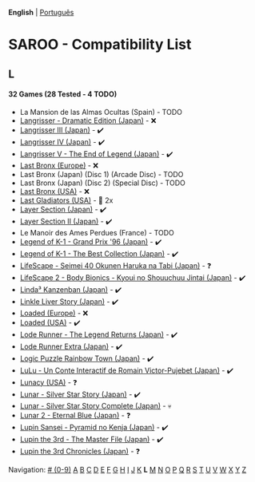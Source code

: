 **English** | [Português](../pt-br/L.md)

# SAROO - Compatibility List

## L

#### 32 Games (28 Tested - 4 TODO)

- La Mansion de las Almas Ocultas (Spain) - TODO
- [Langrisser - Dramatic Edition (Japan)](../../../Regions/Retails/Japan/T-2507G/01/README.md) - :x:
- [Langrisser III (Japan)](../../../Regions/Retails/Japan/T-2502G/01/README.md) - :heavy_check_mark:
- [Langrisser IV (Japan)](../../../Regions/Retails/Japan/T-2505G/01/README.md) - :heavy_check_mark:
- [Langrisser V - The End of Legend (Japan)](../../../Regions/Retails/Japan/T-2509G/01/README.md) - :heavy_check_mark:
- [Last Bronx (Europe)](../../../Regions/Retails/Europe/MK-81078/01/README.md) - :x:
- Last Bronx (Japan) (Disc 1) (Arcade Disc) - TODO
- Last Bronx (Japan) (Disc 2) (Special Disc) - TODO
- [Last Bronx (USA)](../../../Regions/Retails/USA/MK-81078/01/README.md) - :x:
- [Last Gladiators (USA)](../../../Regions/Retails/USA/T-4804H/README.md) - :minidisc: 2x
- [Layer Section (Japan)](../../../Regions/Retails/Japan/T-1101G/01/README.md) - :heavy_check_mark:
- [Layer Section II (Japan)](../../../Regions/Retails/Japan/T-26409G/01/README.md) - :heavy_check_mark:
- Le Manoir des Ames Perdues (France) - TODO
- [Legend of K-1 - Grand Prix '96 (Japan)](../../../Regions/Retails/Japan/T-7503G/01/README.md) - :heavy_check_mark:
- [Legend of K-1 - The Best Collection (Japan)](../../../Regions/Retails/Japan/T-7501G/01/README.md) - :heavy_check_mark:
- [LifeScape - Seimei 40 Okunen Haruka na Tabi (Japan)](../../../Regions/Retails/Japan/T-26405G/01/README.md) - :question:
- [LifeScape 2 - Body Bionics - Kyoui no Shouuchuu Jintai (Japan)](../../../Regions/Retails/Japan/T-26411G/01/README.md) - :heavy_check_mark:
- [Linda³ Kanzenban (Japan)](../../../Regions/Retails/Japan/T-2112G/01/README.md) - :heavy_check_mark:
- [Linkle Liver Story (Japan)](../../../Regions/Retails/Japan/GS-9055/01/README.md) - :heavy_check_mark:
- [Loaded (Europe)](../../../Regions/Retails/Europe/T-12301H/01/README.md) - :x:
- [Loaded (USA)](../../../Regions/Retails/USA/T-12519H/01/README.md) - :heavy_check_mark:
- [Lode Runner - The Legend Returns (Japan)](../../../Regions/Retails/Japan/T-25101G/01/README.md) - :heavy_check_mark:
- [Lode Runner Extra (Japan)](../../../Regions/Retails/Japan/T-25103G/01/README.md) - :heavy_check_mark:
- [Logic Puzzle Rainbow Town (Japan)](../../../Regions/Retails/Japan/T-4303G/01/README.md) - :heavy_check_mark:
- [LuLu - Un Conte Interactif de Romain Victor-Pujebet (Japan)](../../../Regions/Retails/Japan/GS-9118/01/README.md) - :heavy_check_mark:
- [Lunacy (USA)](../../../Regions/Retails/USA/T-14403H/01/README.md) - :question:
- [Lunar - Silver Star Story (Japan)](../../../Regions/Retails/Japan/T-27901G/01/README.md) - :heavy_check_mark:
- [Lunar - Silver Star Story Complete (Japan)](../../../Regions/Retails/Japan/T-27904G/01/README.md) - :skull:
- [Lunar 2 - Eternal Blue (Japan)](../../../Regions/Retails/Japan/T-27906G/01/README.md) - :question:
- [Lupin Sansei - Pyramid no Kenja (Japan)](../../../Regions/Retails/Japan/T-2004G/01/README.md) - :heavy_check_mark:
- [Lupin the 3rd - The Master File (Japan)](../../../Regions/Retails/Japan/T-18801G/01/README.md) - :heavy_check_mark:
- [Lupin the 3rd Chronicles (Japan)](../../../Regions/Retails/Japan/T-18804G/01/README.md) - :question:

Navigation:
[# (0-9)](./09.md) [A](./A.md) [B](./B.md) [C](./C.md) [D](./D.md) [E](./E.md) [F](./F.md) [G](./G.md) [H](./H.md) [I](./I.md) [J](./J.md) [K](./K.md) **L** [M](./M.md) [N](./N.md) [O](./O.md) [P](./P.md) [Q](./Q.md) [R](./R.md) [S](./S.md) [T](./T.md) [U](./U.md) [V](./V.md) [W](./W.md) [X](./X.md) [Y](./Y.md) [Z](./Z.md)
